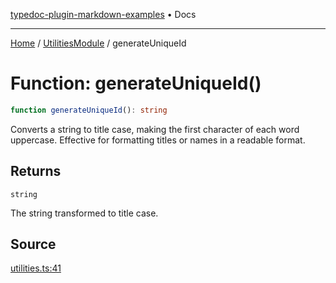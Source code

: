 [typedoc-plugin-markdown-examples](../../README.md) • Docs

***

[Home](../../README.md) / [UtilitiesModule](../README.md) / generateUniqueId

# Function: generateUniqueId()

```ts
function generateUniqueId(): string
```

Converts a string to title case, making the first character of each word uppercase.
Effective for formatting titles or names in a readable format.

## Returns

`string`

The string transformed to title case.

## Source

[utilities.ts:41](https://github.com/tgreyuk/typedoc-plugin-markdown-examples/blob/f6ee18b4865e847a5ae81e3c3d7c2ce83ab384d7/examples/src/utilities.ts#L41)
